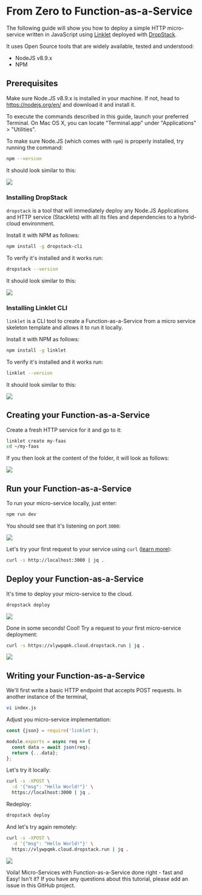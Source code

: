 # From Zero to Function-as-a-Service

The following guide will show you how to deploy a simple HTTP micro-service written in JavaScript using [Linklet](https://linklet.run) deployed with [DropStack](https://dropstack.run).

It uses Open Source tools that are widely available, tested and understood:

- NodeJS v8.9.x
- NPM

## Prerequisites

Make sure Node.JS v8.9.x is installed in your machine. If not, head to https://nodejs.org/en/ and download it and install it.

To execute the commands described in this guide, launch your preferred Terminal. On Mac OS X, you can locate "Terminal.app" under "Applications" > "Utilities".

To make sure Node.JS (which comes with `npm`) is properly installed, try running the command:

```bash
npm --version
```

It should look similar to this:

![](img/npm-version.png)

### Installing DropStack

`dropstack` is a tool that will immediately deploy any Node.JS Applications and HTTP service (Stacklets) with all its files and dependencies to a hybrid-cloud environment.

Install it with NPM as follows:

```bash
npm install -g dropstack-cli
```

To verify it's installed and it works run:

```bash
dropstack --version
```

It should look similar to this:

![](img/dropstack-version.png)

### Installing Linklet CLI

`linklet` is a CLI tool to create a Function-as-a-Service from a micro service skeleton template and allows it to run it locally.

Install it with NPM as follows:

```bash
npm install -g linklet
```

To verify it's installed and it works run:

```bash
linklet --version
```

It should look similar to this:

![](img/linklet-version.png)

## Creating your Function-as-a-Service

Create a fresh HTTP service for it and go to it:

```bash
linklet create my-faas
cd ~/my-faas
```

If you then look at the content of the folder, it will look as follows:

![](img/folder-structure.png)

## Run your Function-as-a-Service

To run your micro-service locally, just enter:

```bash
npm run dev
```

You should see that it's listening on port `3000`:

![](img/run-dev.png)

Let's try your first request to your service using `curl` ([learn more](https://gist.github.com/caspyin/2288960)):

```bash
curl -s http://localhost:3000 | jq .
```

## Deploy your Function-as-a-Service

It's time to deploy your micro-service to the cloud.

```bash
dropstack deploy
```

![](img/dropstack-deploy.png)

Done in some seconds! Cool! Try a request to your first micro-service deployment:

```bash
curl -s https://vlywpqmk.cloud.dropstack.run | jq .
```

![](img/curl-get-remote.png)

## Writing your Function-as-a-Service

We'll first write a basic HTTP endpoint that accepts POST requests. In another instance of the terminal,

```bash
vi index.js
```

Adjust you micro-service implementation:

```javascript
const {json} = require('linklet');

module.exports = async req => {
  const data = await json(req);
  return {...data};
};
```

Let's try it locally:

```bash
curl -s -XPOST \
  -d '{"msg": "Hello World!"}' \
  https://localhost:3000 | jq .
```

Redeploy:

```bash
dropstack deploy
```

And let's try again remotely:

```bash
curl -s -XPOST \
  -d '{"msg": "Hello World!"}' \
  https://vlywpqmk.cloud.dropstack.run | jq .
```

![](img/curl-post.png)

Voila! Micro-Services with Function-as-a-Service done right - fast and Easy! Isn't it? If you have any questions about this tutorial, please add an issue in this GitHub project.